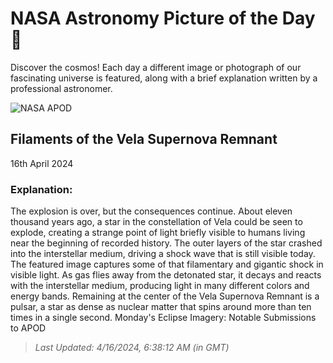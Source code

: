 
  # NASA Astronomy Picture of the Day 🌌

  Discover the cosmos! Each day a different image or photograph of our fascinating universe is featured, along with a brief explanation written by a professional astronomer.

![NASA APOD](https://apod.nasa.gov/apod/image/2404/VelaSnr_CTIO_3989.jpg)

## Filaments of the Vela Supernova Remnant

16th April 2024

### Explanation: 

The explosion is over, but the consequences continue.  About eleven thousand years ago, a star in the constellation of Vela could be seen to explode, creating a strange point of light briefly visible to humans living near the beginning of recorded history.  The outer layers of the star crashed into the interstellar medium, driving a shock wave that is still visible today.  The featured image captures some of that filamentary and gigantic shock in visible light. As gas flies away from the detonated star, it decays and reacts with the interstellar medium, producing light in many different colors and energy bands. Remaining at the center of the Vela Supernova Remnant is a pulsar, a star as dense as nuclear matter that spins around more than ten times in a single second.   Monday's Eclipse Imagery: Notable Submissions to APOD

> _Last Updated: 4/16/2024, 6:38:12 AM (in GMT)_
